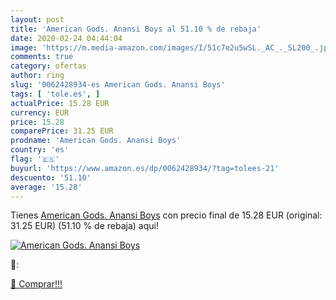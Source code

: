 ```yaml
---
layout: post
title: 'American Gods. Anansi Boys al 51.10 % de rebaja'
date: 2020-02-24 04:44:04
image: 'https://m.media-amazon.com/images/I/51c7e2u5wSL._AC_._SL200_.jpg'
comments: true
category: ofertas
author: ring
slug: '0062428934-es American Gods. Anansi Boys'
tags: [ 'tole.es', ]
actualPrice: 15.28 EUR
currency: EUR
price: 15.28
comparePrice: 31.25 EUR
prodname: 'American Gods. Anansi Boys'
country: 'es'
flag: '🇪🇸'
buyurl: 'https://www.amazon.es/dp/0062428934/?tag=tolees-21'
descuento: '51.10'
average: '15.28'
---
```


Tienes [American Gods. Anansi Boys](https://www.amazon.es/dp/0062428934/?tag=tolees-21) con precio final de  15.28 EUR (original: 31.25 EUR) (51.10 %  de rebaja) aqui!

[![American Gods. Anansi Boys](https://m.media-amazon.com/images/I/51c7e2u5wSL._AC_._SL200_.jpg)](https://www.amazon.es/dp/0062428934/?tag=tolees-21)

🔎:


[🛒 Comprar!!!](https://www.amazon.es/dp/0062428934/?tag=tolees-21)

